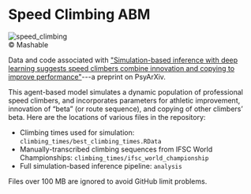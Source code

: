 Speed Climbing ABM
================

![speed_climbing](https://helios-i.mashable.com/imagery/articles/03XKxYMwkNiZJGiHUu2FWnw/hero-image.fill.size_1248x702.v1628089817.png)  
&copy; Mashable

Data and code associated with ["Simulation-based inference with deep learning suggests speed climbers combine innovation and copying to improve performance"](https://doi.org/10.31234/osf.io/n3rvk)---a preprint on PsyArXiv.

This agent-based model simulates a dynamic population of professional speed climbers, and incorporates parameters for athletic improvement, innovation of “beta” (or route sequence), and copying of other climbers’ beta. Here are the locations of various files in the repository:

- Climbing times used for simulation: `climbing_times/best_climbing_times.RData`
- Manually-transcribed climbing sequences from IFSC World Championships: `climbing_times/ifsc_world_championship`
- Full simulation-based inference pipeline: `analysis`

Files over 100 MB are ignored to avoid GitHub limit problems.
